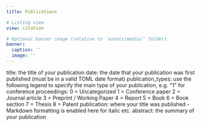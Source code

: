 ```yaml
---
title: Publications

# Listing view
view: citation

# Optional banner image (relative to `assets/media/` folder).
banner:
  caption: ''
  image: ''
---
```


title: the title of your publication
date: the date that your publication was first published (must be in a valid TOML date format)
publication_types: use the following legend to specify the main type of your publication, e.g. "1" for conference proceedings:
0 = Uncategorized
1 = Conference paper
2 = Journal article
3 = Preprint / Working Paper
4 = Report
5 = Book
6 = Book section
7 = Thesis
8 = Patent
publication: where your title was published - Markdown formatting is enabled here for italic etc.
abstract: the summary of your publication